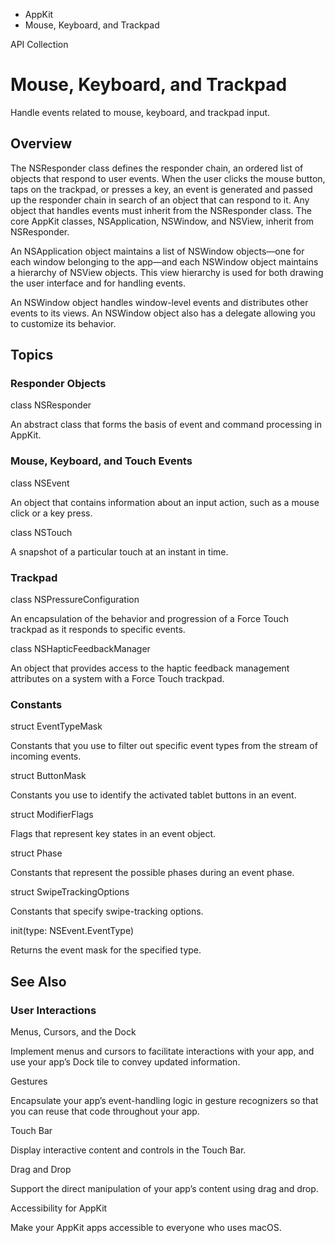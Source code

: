

- AppKit
-  Mouse, Keyboard, and Trackpad 

API Collection

# Mouse, Keyboard, and Trackpad

Handle events related to mouse, keyboard, and trackpad input.

## Overview

The NSResponder class defines the responder chain, an ordered list of objects that respond to user events. When the user clicks the mouse button, taps on the trackpad, or presses a key, an event is generated and passed up the responder chain in search of an object that can respond to it. Any object that handles events must inherit from the NSResponder class. The core AppKit classes, NSApplication, NSWindow, and NSView, inherit from NSResponder.

An NSApplication object maintains a list of NSWindow objects—one for each window belonging to the app—and each NSWindow object maintains a hierarchy of NSView objects. This view hierarchy is used for both drawing the user interface and for handling events.

An NSWindow object handles window-level events and distributes other events to its views. An NSWindow object also has a delegate allowing you to customize its behavior.

## Topics

### Responder Objects

class NSResponder

An abstract class that forms the basis of event and command processing in AppKit.

### Mouse, Keyboard, and Touch Events

class NSEvent

An object that contains information about an input action, such as a mouse click or a key press.

class NSTouch

A snapshot of a particular touch at an instant in time.

### Trackpad

class NSPressureConfiguration

An encapsulation of the behavior and progression of a Force Touch trackpad as it responds to specific events.

class NSHapticFeedbackManager

An object that provides access to the haptic feedback management attributes on a system with a Force Touch trackpad.

### Constants

struct EventTypeMask

Constants that you use to filter out specific event types from the stream of incoming events.

struct ButtonMask

Constants you use to identify the activated tablet buttons in an event.

struct ModifierFlags

Flags that represent key states in an event object.

struct Phase

Constants that represent the possible phases during an event phase.

struct SwipeTrackingOptions

Constants that specify swipe-tracking options.

init(type: NSEvent.EventType)

Returns the event mask for the specified type.

## See Also

### User Interactions

Menus, Cursors, and the Dock

Implement menus and cursors to facilitate interactions with your app, and use your app’s Dock tile to convey updated information.

Gestures

Encapsulate your app’s event-handling logic in gesture recognizers so that you can reuse that code throughout your app.

Touch Bar

Display interactive content and controls in the Touch Bar.

Drag and Drop

Support the direct manipulation of your app’s content using drag and drop.

Accessibility for AppKit

Make your AppKit apps accessible to everyone who uses macOS.

